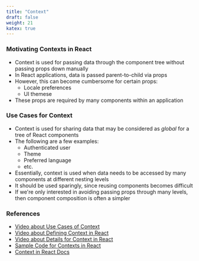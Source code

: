 ```yaml
---
title: "Context"
draft: false
weight: 21
katex: true
---
```


### Motivating Contexts in React
- Context is used for passing data through the component tree without passing props down manually
- In React applications, data is passed parent-to-child via props
- However, this can become cumbersome for certain props:
	- Locale preferences
	- UI themese
- These props are required by many components within an application

### Use Cases for Context
- Context is used for sharing data that may be considered as *global* for a tree of React components
- The following are a few examples:
	- Authenticated user
	- Theme
	- Preferred language
	- etc.
- Essentially, context is used when data needs to be accessed by many components at different nesting levels
- It should be used sparingly, since reusing components becomes difficult
- If we're only interested in avoiding passing props through many levels, then component composition is often a simpler

### References
- [Video about Use Cases of Context](https://www.youtube.com/watch?v=j3j8St50fNY&list=PLC3y8-rFHvwgg3vaYJgHGnModB54rxOk3&index=38)
- [Video about Defining Context in React](https://www.youtube.com/watch?v=lTjQjWemKgE&list=PLC3y8-rFHvwgg3vaYJgHGnModB54rxOk3&index=39)
- [Video about Details for Context in React](https://www.youtube.com/watch?v=A9WlkhdLnn0&list=PLC3y8-rFHvwgg3vaYJgHGnModB54rxOk3&index=40)
- [Sample Code for Contexts in React](https://github.com/gopinav/React-Tutorials/tree/master/React%20Fundamentals/advanced-guide-demo/src/components)
- [Context in React Docs](https://reactjs.org/docs/context.html)
